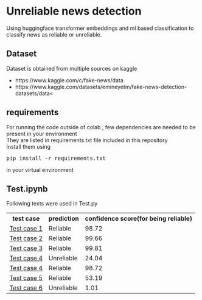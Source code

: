 <h1> Unreliable news detection </h1>
Using huggingface transformer embeddings and ml based classification to classify news as reliable or unreliable.

<h2>Dataset</h2>
Dataset is obtained from multiple sources on kaggle<br>
<ul>
  <li>https://www.kaggle.com/c/fake-news/data</li>
  <li>https://www.kaggle.com/datasets/emineyetm/fake-news-detection-datasets/data<</li>
</ul>

<h2>requirements</h2>
For running the code outside of colab , few dependencies are needed to be present in your environment<br>
They are listed in requirements.txt file included in this repository<br>
Install them using <pre>pip install -r requirements.txt </pre> in your virtual environment

<h2>Test.ipynb</h2>
Following texts were used in Test.py<br>

<table>
  <th>test case</th>
  <th>prediction</th> 
  <th>confidence score(for being reliable)</th>

  <tr>
    <td>
      <a href="https://www.businesstoday.in/india/story/congress-is-like-chinese-stock-market-shankar-sharma-after-exit-polls-predict-setback-for-bjp-in-haryana- 448911-2024-10-06">Test case 1</a>
    </td>
    <td>
      Reliable
    </td>
    <td>
      98.72
    </td>
  </tr>
  <tr>
    <td>
      <a href="https://www.hindustantimes.com/world-news/france-criticizes-israels-attacks-on-lebanon-netanyahu-gives-shame-reply-101728188698079.html">
Test case 2</a>
    </td>
    <td>
      Reliable
    </td>
    <td>
      99.66
    </td>
  </tr>
  <tr>
    <td>
      <a href="https://sports.ndtv.com/football/real-madrid-beat-villarreal-but-dani-carvajal-suffers-knee-injury-6726606">Test case 3</a>
    </td>
    <td>
      Reliable
    </td>
    <td>
      99.81
    </td>
    
  </tr>
  <tr>
    <td>
      <a href="https://www.moneycontrol.com/entertainment/bigg-boss-18-heres-a-list-of-confirmed-contestants-for-this-years-time-ka-taandav-article-12836104.html">
        Test case 4</a>
    </td>
    <td>
      Unreliable
    </td>
    <td>
      24.04
    </td>
  </tr>
  <tr>
    <td>
      <a href="https://www.space.com/spacex-falcon-heavy-europa-clipper-launch-webcast">Test case 4</a>
    </td>
    <td>
      Reliable
    </td>
    <td>
      98.72
    </td>
  </tr>
  <tr>
    <td>
      <a href="https://www.hindustantimes.com/opinion/the-government-will-not-recognise-marital-rape-as-a-crime-101728143351843.html">Test case 5</a>
    </td>
    <td>
      Reliable
    </td>
    <td>
      53.19
    </td>
  </tr>
  <tr>
    <td>
      <a href="https://www.hindustantimes.com/opinion/delhiberlin-partnership-has-kept-pace-with-india-s-rise-101727881406288.html">Test case 6</a>
    </td>
    <td>
      Unreliable
    </td>
    <td>
      1.01
    </td>
  
  
  
</table>
  
  
  
  
